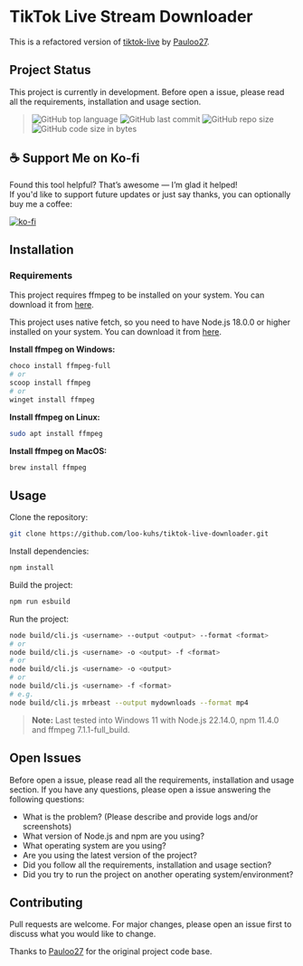 # TikTok Live Stream Downloader

This is a refactored version of [tiktok-live](https://github.com/Pauloo27/tiktok-live) by [Pauloo27](https://github.com/Pauloo27).

## Project Status

This project is currently in development. Before open a issue, please read all the requirements, installation and usage section.

> ![GitHub top language](https://img.shields.io/github/languages/top/loo-kuhs/tiktok-live-downloader?style=for-the-badge)
> ![GitHub last commit](https://img.shields.io/github/last-commit/loo-kuhs/tiktok-live-downloader?style=for-the-badge)
> ![GitHub repo size](https://img.shields.io/github/repo-size/loo-kuhs/tiktok-live-downloader?style=for-the-badge)
> ![GitHub code size in bytes](https://img.shields.io/github/languages/code-size/loo-kuhs/tiktok-live-downloader?style=for-the-badge)

## ☕ Support Me on Ko-fi

Found this tool helpful? That’s awesome — I’m glad it helped!  
If you'd like to support future updates or just say thanks, you can optionally buy me a coffee:

[![ko-fi](https://ko-fi.com/img/githubbutton_sm.svg)](https://ko-fi.com/A0A81ENILS)

## Installation

### Requirements

This project requires ffmpeg to be installed on your system. You can download it from [here](https://ffmpeg.org/download.html).

This project uses native fetch, so you need to have Node.js 18.0.0 or higher installed on your system. You can download it from [here](https://nodejs.org/en/download/).

**Install ffmpeg on Windows:**
  
  ```bash
  choco install ffmpeg-full
  # or
  scoop install ffmpeg
  # or
  winget install ffmpeg
  ```

**Install ffmpeg on Linux:**
  
  ```bash
  sudo apt install ffmpeg
  ```

**Install ffmpeg on MacOS:**
  
  ```bash
  brew install ffmpeg
  ```

## Usage

Clone the repository:

```bash
git clone https://github.com/loo-kuhs/tiktok-live-downloader.git
```

Install dependencies:

```bash
npm install
```

Build the project:

```bash
npm run esbuild
```

Run the project:

```bash
node build/cli.js <username> --output <output> --format <format>
# or
node build/cli.js <username> -o <output> -f <format>
# or
node build/cli.js <username> -o <output>
# or
node build/cli.js <username> -f <format>
# e.g.
node build/cli.js mrbeast --output mydownloads --format mp4
```

> **Note:** Last tested into Windows 11 with Node.js 22.14.0, npm 11.4.0 and ffmpeg 7.1.1-full_build.

## Open Issues

Before open a issue, please read all the requirements, installation and usage section.
If you have any questions, please open a issue answering the following questions:

- What is the problem? (Please describe and provide logs and/or screenshots)
- What version of Node.js and npm are you using?
- What operating system are you using?
- Are you using the latest version of the project?
- Did you follow all the requirements, installation and usage section?
- Did you try to run the project on another operating system/environment?

## Contributing

Pull requests are welcome. For major changes, please open an issue first to discuss what you would like to change.

Thanks to [Pauloo27](https://github.com/Pauloo27) for the original project code base.
